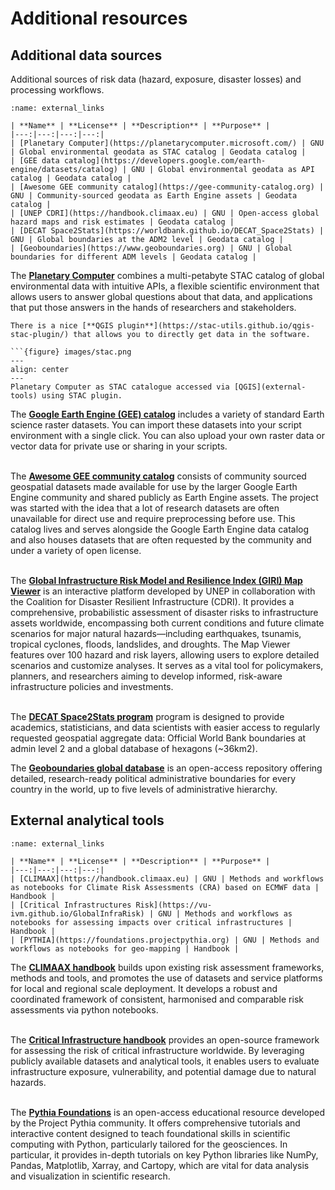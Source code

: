 # Additional resources

## Additional data sources
Additional sources of risk data (hazard, exposure, disaster losses) and processing workflows.

```{table}
:name: external_links

| **Name** | **License** | **Description** | **Purpose** |
|---:|---:|---:|---:|
| [Planetary Computer](https://planetarycomputer.microsoft.com/) | GNU | Global environmental geodata as STAC catalog | Geodata catalog |
| [GEE data catalog](https://developers.google.com/earth-engine/datasets/catalog) | GNU | Global environmental geodata as API catalog | Geodata catalog |
| [Awesome GEE community catalog](https://gee-community-catalog.org) | GNU | Community-sourced geodata as Earth Engine assets | Geodata catalog |
| [UNEP CDRI](https://handbook.climaax.eu) | GNU | Open-access global hazard maps and risk estimates | Geodata catalog |
| [DECAT Space2Stats](https://worldbank.github.io/DECAT_Space2Stats) | GNU | Global boundaries at the ADM2 level | Geodata catalog |
| [Geoboundaries](https://www.geoboundaries.org) | GNU | Global boundaries for different ADM levels | Geodata catalog |
```

The [**Planetary Computer**](https://planetarycomputer.microsoft.com/) combines a multi-petabyte STAC catalog of global environmental data with intuitive APIs, a flexible scientific environment that allows users to answer global questions about that data, and applications that put those answers in the hands of researchers and stakeholders.

```{note}
There is a nice [**QGIS plugin**](https://stac-utils.github.io/qgis-stac-plugin/) that allows you to directly get data in the software.

```{figure} images/stac.png
---
align: center
---
Planetary Computer as STAC catalogue accessed via [QGIS](external-tools) using STAC plugin.

```

The [**Google Earth Engine (GEE) catalog**](https://developers.google.com/earth-engine/datasets/catalog) includes a variety of standard Earth science raster datasets. You can import these datasets into your script environment with a single click. You can also upload your own raster data or vector data for private use or sharing in your scripts.
<br><br>

The [**Awesome GEE community catalog**](https://gee-community-catalog.org) consists of community sourced geospatial datasets made available for use by the larger Google Earth Engine community and shared publicly as Earth Engine assets. The project was started with the idea that a lot of research datasets are often unavailable for direct use and require preprocessing before use. This catalog lives and serves alongside the Google Earth Engine data catalog and also houses datasets that are often requested by the community and under a variety of open license.
<br><br>

The [**Global Infrastructure Risk Model and Resilience Index (GIRI) Map Viewer**](https://giri.unepgrid.ch/map) is an interactive platform developed by UNEP in collaboration with the Coalition for Disaster Resilient Infrastructure (CDRI). It provides a comprehensive, probabilistic assessment of disaster risks to infrastructure assets worldwide, encompassing both current conditions and future climate scenarios for major natural hazards—including earthquakes, tsunamis, tropical cyclones, floods, landslides, and droughts.
The Map Viewer features over 100 hazard and risk layers, allowing users to explore detailed scenarios and customize analyses. It serves as a vital tool for policymakers, planners, and researchers aiming to develop informed, risk-aware infrastructure policies and investments.
<br><br>

The [**DECAT Space2Stats program**](https://worldbank.github.io/DECAT_Space2Stats) program is designed to provide academics, statisticians, and data scientists with easier access to regularly requested geospatial aggregate data: Official World Bank boundaries at admin level 2 and a global database of hexagons (~36km2).

The [**Geoboundaries global database**](https://www.geoboundaries.org) is an open-access repository offering detailed, research-ready political administrative boundaries for every country in the world, up to five levels of administrative hierarchy.

## External analytical tools

```{table}
:name: external_links

| **Name** | **License** | **Description** | **Purpose** |
|---:|---:|---:|---:|
| [CLIMAAX](https://handbook.climaax.eu) | GNU | Methods and workflows as notebooks for Climate Risk Assessments (CRA) based on ECMWF data | Handbook |
| [Critical Infrastructures Risk](https://vu-ivm.github.io/GlobalInfraRisk) | GNU | Methods and workflows as notebooks for assessing impacts over critical infrastructures | Handbook |
| [PYTHIA](https://foundations.projectpythia.org) | GNU | Methods and workflows as notebooks for geo-mapping | Handbook |
```

The [**CLIMAAX handbook**](https://handbook.climaax.eu) builds upon existing risk assessment frameworks, methods and tools, and promotes the use of datasets and service platforms for local and regional scale deployment. It develops a robust and coordinated framework of consistent, harmonised and comparable risk assessments via python notebooks.
<br><br>

The [**Critical Infrastructure handbook**](https://vu-ivm.github.io/GlobalInfraRisk) provides an open-source framework for assessing the risk of critical infrastructure worldwide. By leveraging publicly available datasets and analytical tools, it enables users to evaluate infrastructure exposure, vulnerability, and potential damage due to natural hazards.
<br><br>

The [**Pythia Foundations**](https://foundations.projectpythia.org) is an open-access educational resource developed by the Project Pythia community. It offers comprehensive tutorials and interactive content designed to teach foundational skills in scientific computing with Python, particularly tailored for the geosciences. In particular, it provides in-depth tutorials on key Python libraries like NumPy, Pandas, Matplotlib, Xarray, and Cartopy, which are vital for data analysis and visualization in scientific research.